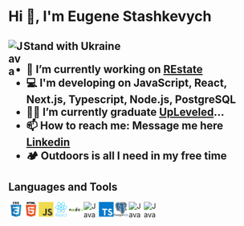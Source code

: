 ### <h1>Hi 👋, I'm Eugene Stashkevych</h1>

<h2>Stand with Ukraine <a href="https://prytulafoundation.org/en"><img align="left" alt="Java" width="30px" src="https://images.emojiterra.com/openmoji/v13.1/512px/1f1fa-1f1e6.png"/></a>


- 🔭 I’m currently working on <a href="https://github.com/EugeneKevych/final-project-real-estate">REstate</a>
- 💻 I'm developing on JavaScript, React, Next.js, Typescript, Node.js, PostgreSQL
- 👨‍🎓 I’m currently graduate <a href="https://github.com/upleveled">UpLeveled</a>...
- 📫 How to reach me: Message me here <a href="https://www.linkedin.com/in/eugene-stashkevych/">Linkedin</a>
- 🏕 Outdoors is all I need in my free time



<h2>Languages and Tools</h2>
<img align="left" alt="Java" width="30px" src="https://raw.githubusercontent.com/devicons/devicon/master/icons/css3/css3-original-wordmark.svg" /><img align="left" alt="Java" width="30px" src="https://raw.githubusercontent.com/devicons/devicon/master/icons/html5/html5-original-wordmark.svg" /><img align="left" alt="Java" width="30px" src="https://raw.githubusercontent.com/devicons/devicon/master/icons/javascript/javascript-original.svg" />
<img align="left" alt="Java" width="30px" src="https://raw.githubusercontent.com/devicons/devicon/master/icons/react/react-original-wordmark.svg" />
<img align="left" alt="Java" width="30px" src="https://raw.githubusercontent.com/devicons/devicon/master/icons/nodejs/nodejs-original-wordmark.svg" />
<img align="left" alt="Java" width="30px" src="https://camo.githubusercontent.com/3aa42ee93eafa8f736bac662e8ca536350dad790ba36f2f0cb1783aa2be42f6d/68747470733a2f2f63646e2e776f726c64766563746f726c6f676f2e636f6d2f6c6f676f732f6e6578746a732d322e737667" />
<img align="left" alt="Java" width="30px" src="https://raw.githubusercontent.com/devicons/devicon/master/icons/typescript/typescript-original.svg" />
<img align="left" alt="Java" width="30px" src="https://raw.githubusercontent.com/devicons/devicon/master/icons/postgresql/postgresql-original-wordmark.svg" />
<img align="left" alt="Java" width="30px" src="https://camo.githubusercontent.com/93b32389bf746009ca2370de7fe06c3b5146f4c99d99df65994f9ced0ba41685/68747470733a2f2f7777772e766563746f726c6f676f2e7a6f6e652f6c6f676f732f676574706f73746d616e2f676574706f73746d616e2d69636f6e2e737667" />
<img align="left" alt="Java" width="30px" src="https://camo.githubusercontent.com/07c382b68200c1a86d52d1682346e73e038b2f160c9afbc0af773fb3646882c8/68747470733a2f2f7777772e766563746f726c6f676f2e7a6f6e652f6c6f676f732f6772617068716c2f6772617068716c2d69636f6e2e737667" />

